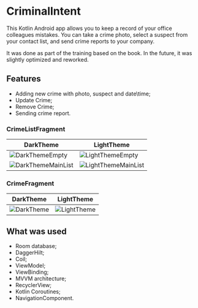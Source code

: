# CriminalIntent

 This Kotlin Android app allows you to keep a record of your office colleagues mistakes. You can take a crime photo, select a suspect from your contact list, and send crime reports to your company.

 It was done as part of the training based on the book. In the future, it was slightly optimized and reworked.

## Features

 - Adding new crime with photo, suspect and date\time;
 - Update Crime;
 - Remove Crime;
 - Sending crime report.

### CrimeListFragment

DarkTheme | LightTheme
--- | ---
![DarkThemeEmpty](https://user-images.githubusercontent.com/32799066/124791237-8c5bb780-df54-11eb-9f3f-962d71b3d08d.png) | ![LightThemeEmpty](https://user-images.githubusercontent.com/32799066/124791272-94b3f280-df54-11eb-8517-1858efc654a4.png)
![DarkThemeMainList](https://user-images.githubusercontent.com/32799066/124791328-a1d0e180-df54-11eb-8ab6-48206404bcab.png) | ![LightThemeMainList](https://user-images.githubusercontent.com/32799066/124791354-a72e2c00-df54-11eb-9f64-e9d7a5cd4e55.png)

### CrimeFragment

DarkTheme | LightTheme
--- | ---
![DarkTheme](https://user-images.githubusercontent.com/32799066/124791540-cfb62600-df54-11eb-848b-0c4123999a32.png) | ![LightTheme](https://user-images.githubusercontent.com/32799066/124791615-e492b980-df54-11eb-8f72-b6500cc0807e.png)

## What was used

 - Room database;
 - DaggerHilt;
 - Coil;
 - ViewModel;
 - ViewBinding;
 - MVVM architecture;
 - RecyclerView;
 - Kotlin Coroutines;
 - NavigationComponent.
